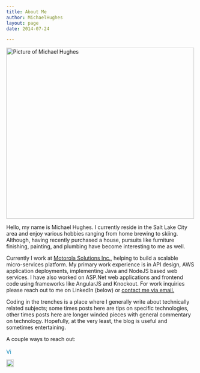 ```yaml
---
title: About Me
author: MichaelHughes
layout: page
date: 2014-07-24

---
```

[<img class="aligncenter wp-image-205" src="http://codinginthetrenches.com/wp-content/uploads/2014/05/linkedin.jpg" alt="Picture of Michael Hughes" width="500" height="454" />][1]

Hello, my name is Michael Hughes. I currently reside in the Salt Lake City area and enjoy various hobbies ranging from home brewing to skiing. Although, having recently purchased a house, pursuits like furniture finishing, painting, and plumbing have become interesting to me as well.

Currently I work at [Motorola Solutions Inc.][2], helping to build a scalable micro-services platform. My primary work experience is in API design, AWS application deployments, implementing Java and NodeJS based web services. I have also worked on ASP.Net web applications and frontend code using frameworks like AngularJS and Knockout. For work inquiries please reach out to me on LinkedIn (below) or [contact me via email.](mailto:work@mihughes.com)

Coding in the trenches is a place where I generally write about technically related subjects; some times posts here are tips on specific technologies, other times posts here are longer winded pieces with general commentary on technology. Hopefully, at the very least, the blog is useful and sometimes entertaining.

A couple ways to reach out:
  
<a style="text-decoration: none;" href="http://www.linkedin.com/pub/michael-hughes/33/405/3a"><span style="color: #0783b6;"><img style="vertical-align: middle;" src="https://static.licdn.com/scds/common/u/img/webpromo/btn_in_20x15.png" alt="View Michael Hughes's LinkedIn profile" width="20" height="15" border="0" />&nbsp;</span></a>
  
<a style="text-decoration: none;" href="https://github.com/msh9"><img class="alignnone size-full wp-image-209" src="http://codinginthetrenches.com/wp-content/uploads/2014/07/GitHub-Mark-32px.png" alt="GitHub profile" width="20" height="20" />&nbsp;</a>

 [1]: http://codinginthetrenches.com/wp-content/uploads/2014/05/linkedin.jpg
 [2]: http://www.motorolasolutions.com/
